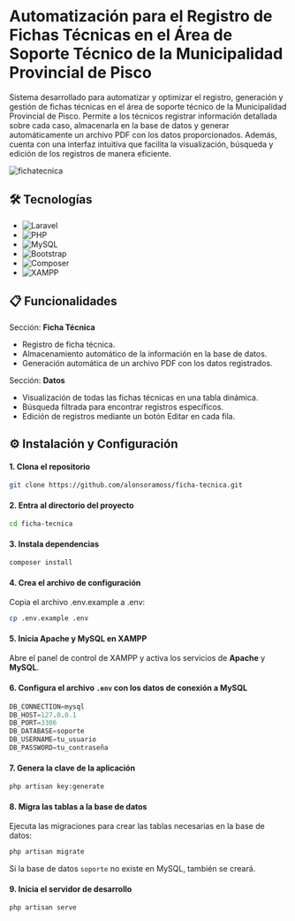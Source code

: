 # Automatización para el Registro de Fichas Técnicas en el Área de Soporte Técnico de la Municipalidad Provincial de Pisco

Sistema desarrollado para automatizar y optimizar el registro, generación y gestión de fichas técnicas en el área de soporte técnico de la Municipalidad Provincial de Pisco. Permite a los técnicos registrar información detallada sobre cada caso, almacenarla en la base de datos y generar automáticamente un archivo PDF con los datos proporcionados. Además, cuenta con una interfaz intuitiva que facilita la visualización, búsqueda y edición de los registros de manera eficiente.

![fichatecnica](https://github.com/user-attachments/assets/d778e402-0ddd-42c4-97b9-d59b4a8d254f)

## 🛠️ Tecnologías

- ![Laravel](https://img.shields.io/badge/Laravel-FF2D20?style=for-the-badge&logo=laravel&logoColor=white)
- ![PHP](https://img.shields.io/badge/php-%23777BB4.svg?style=for-the-badge&logo=php&logoColor=white)
- ![MySQL](https://img.shields.io/badge/MySQL-005C84?style=for-the-badge&logo=mysql&logoColor=white)
- ![Bootstrap](https://img.shields.io/badge/bootstrap-%23563D7C.svg?style=for-the-badge&logo=bootstrap&logoColor=white)
- ![Composer](https://img.shields.io/badge/Composer-885630?style=for-the-badge&logo=composer&logoColor=white)
- ![XAMPP](https://img.shields.io/badge/Xampp-F37623?style=for-the-badge&logo=xampp&logoColor=white)

## 📋 Funcionalidades

Sección: **Ficha Técnica**

- Registro de ficha técnica.
- Almacenamiento automático de la información en la base de datos.
- Generación automática de un archivo PDF con los datos registrados.

Sección: **Datos**

- Visualización de todas las fichas técnicas en una tabla dinámica.
- Búsqueda filtrada para encontrar registros específicos.
- Edición de registros mediante un botón Editar en cada fila.

## ⚙️ Instalación y Configuración

#### 1. Clona el repositorio

```bash
git clone https://github.com/alonsoramoss/ficha-tecnica.git
```

#### 2. Entra al directorio del proyecto

```bash
cd ficha-tecnica
```

#### 3. Instala dependencias

```bash
composer install
```

#### 4. Crea el archivo de configuración

Copia el archivo .env.example a .env:

```bash
cp .env.example .env
```

#### 5. Inicia Apache y MySQL en XAMPP

Abre el panel de control de XAMPP y activa los servicios de **Apache** y **MySQL**.

#### 6. Configura el archivo `.env` con los datos de conexión a MySQL

```sql
DB_CONNECTION=mysql
DB_HOST=127.0.0.1
DB_PORT=3306
DB_DATABASE=soporte  
DB_USERNAME=tu_usuario
DB_PASSWORD=tu_contraseña
```

#### 7. Genera la clave de la aplicación

```bash
php artisan key:generate
```

#### 8. Migra las tablas a la base de datos
Ejecuta las migraciones para crear las tablas necesarias en la base de datos:

```bash
php artisan migrate
```

Si la base de datos `soporte` no existe en MySQL, también se creará.

#### 9. Inicia el servidor de desarrollo

```bash
php artisan serve
```
